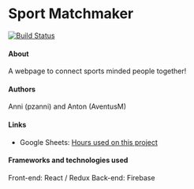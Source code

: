 # Sport Matchmaker
[![Build Status](https://travis-ci.org/AventusM/sport-matchmaker.svg?branch=master)](https://travis-ci.org/AventusM/sport-matchmaker)

#### About
A webpage to connect sports minded people together!
#### Authors
Anni (pzanni) and Anton (AventusM)
#### Links
- Google Sheets: [Hours used on this project](https://docs.google.com/spreadsheets/d/1I5ekYUIwwIMCS3j7zQsP_keDep6tV_8D772lOwKTHKE)
#### Frameworks and technologies used
Front-end: React / Redux
Back-end: Firebase
